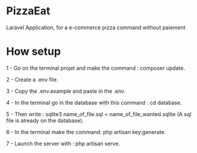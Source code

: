# PizzaEat
Laravel Application, for a e-commerce pizza command without paiement
# How setup
1 - Go on the terminal projet and make the command : composer update.

2 - Create a .env file.

3 - Copy the .env.example and paste in the .env.

4 - In the terminal go in the database with this command : cd database.

5 - Then write : sqlite3 name_of_file.sql < name_of_file_wanted.sqlite (A sql file is already on the database).

6 - In the terminal make the command: php artisan key:generate.

7 - Launch the server with : php artisan serve.
